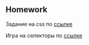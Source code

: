 ##  Homework

Задание на css по [ссылке](https://github.com/AlisherKhamidov/html-css-animals-are-drunk)  

Игра на селекторы по [ссылке](https://flukeout.github.io/) 


